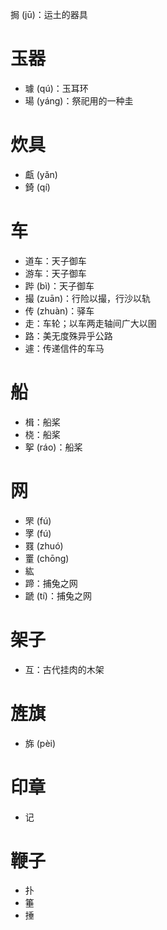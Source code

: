 挶 (jū)：运土的器具

# 玉器
* 璩 (qú)：玉耳环
* 瑒 (yáng)：祭祀用的一种圭

# 炊具
* 甗 (yǎn)
* 錡 (qí)
# 车
* 道车：天子御车
* 游车：天子御车
* 跸 (bì)：天子御车
* 撮 (zuān)：行险以撮，行沙以轨
* 传 (zhuàn)：驿车
* 走：车轮；以车两走轴间广大以圉
* 路：美无度殊异乎公路
* 遽：传递信件的车马

# 船
* 楫：船桨
* 桡：船桨
* 挐 (ráo)：船桨

# 网
* 罘 (fú)
* 罦 (fú)
* 罬 (zhuó)
* 罿 (chōng)
* 紘
* 蹄：捕兔之网
* 蹏 (tí)：捕兔之网
# 架子
* 互：古代挂肉的木架
# 旌旗
* 旆 (pèi)
# 印章
* 记
# 鞭子
* 扑
* 箠
* 捶
